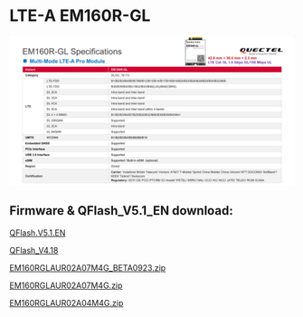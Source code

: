 # LTE-A EM160R-GL

![](https://raw.githubusercontent.com/4IceG/Personal_data/master/EM160R-GL.PNG)

## Firmware & QFlash_V5.1_EN download:
<a href="https://www.easypaste.org/file/n2AotGpX/QFlash.V5.1.EN.zip?lang=pl" title="QFlash_V4.18">QFlash.V5.1.EN</a>

<a href="https://drive.google.com/file/d/1RxYTDpxjcLEUSPtSRoa5lkxE_8eJMAeb/view?usp=sharing" title="QFlash_V4.18">QFlash_V4.18</a>

<a href="https://drive.google.com/file/d/1lykgSyTgujPq2FGuIkseaZRKLWb9TNHw/view?usp=sharing" title="EM160RGLAUR02A07M4G_BETA0923.zip">EM160RGLAUR02A07M4G_BETA0923.zip</a>

<a href="https://drive.google.com/file/d/1da5BUm_xdqvLxfGqeSKFooC6uOCNYrV5/view?usp=sharing" title="EM160RGLAUR02A07M4G.zip">EM160RGLAUR02A07M4G.zip</a>

<a href="https://drive.google.com/file/d/1K6NjH-rCkqVPttj2wwlNfLpNA-T3UsFw/view?usp=sharing" title="EM160RGLAUR02A04M4G.zip">EM160RGLAUR02A04M4G.zip</a>
